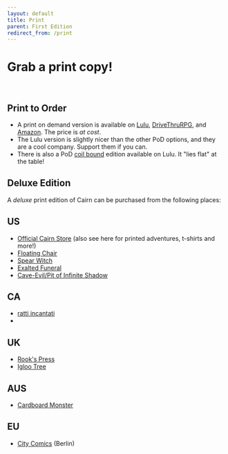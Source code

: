 ```yaml
---
layout: default
title: Print
parent: First Edition
redirect_from: /print
---
```


# Grab a print copy!

<br>

## Print to Order
- A print on demand version is available on [Lulu](https://www.lulu.com/en/us/shop/yochai-gal-and-cosmic-orrery-and-jim-parkin/cairn/paperback/product-q7jgg7.html), [DriveThruRPG](https://www.drivethrurpg.com/product/330809/Cairn), and [Amazon](https://www.amazon.com/dp/1329489020). The price is _at cost_.
- The Lulu version is slightly nicer than the other PoD options, and they are a cool company. Support them if you can.
- There is also a PoD [coil bound](https://www.lulu.com/shop/yochai-gal-and-cosmic-orrery-and-jim-parkin/cairn-coilbound/paperback/product-gm9e8g.html) edition available on Lulu. It "lies flat" at the table!

## Deluxe Edition
A _deluxe_ print edition of Cairn can be purchased from the following places:

## US
- [Official Cairn Store](https://store.cairnrpg.com/products/cairn) (also see here for printed adventures, t-shirts and more!)
- [Floating Chair](https://floatingchair.club/collections/zines/products/cairn)
- [Spear Witch](https://spearwitch.com/collections/new-arrivals/products/cairn)
- [Exalted Funeral](https://www.exaltedfuneral.com/products/cairn)
- [Cave-Evil/Pit of Infinite Shadow](https://store.cave-evil.com/products/cairn)

## CA
- [ratti incantati](https://rattiincantati.com/products/cairn-pdf)
- 

## UK
- [Rook's Press](https://www.rookspress.com/products/cairn)
- [Igloo Tree](https://iglootree.com/cairn-283-p.asp)

## AUS
- [Cardboard Monster](https://cardboard.monster/products/cairn)​

## EU
- [City Comics](https://alltheproblemsinthisworld.com/shop/p/yochai-gal-cairn) (Berlin)
